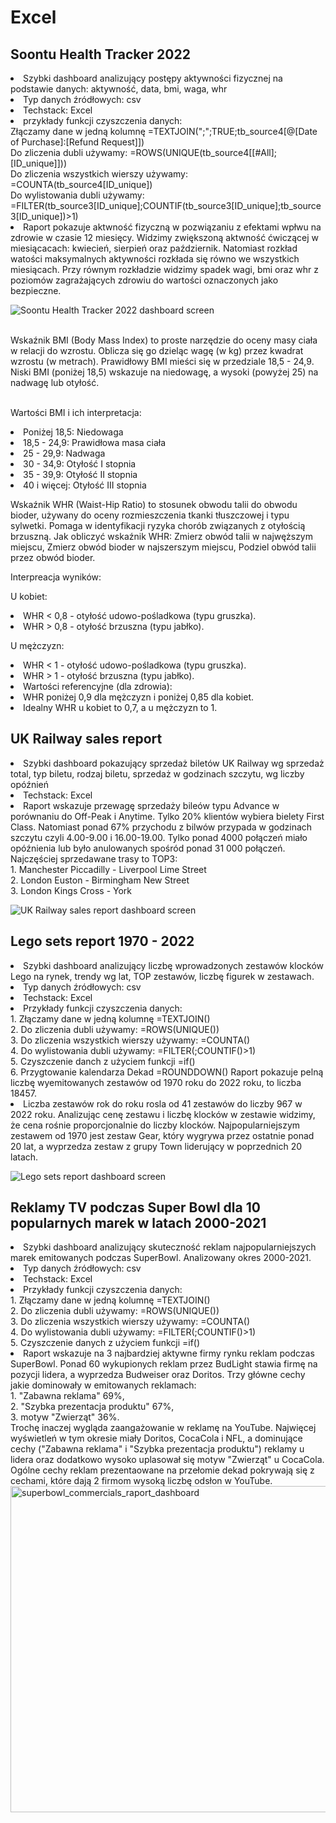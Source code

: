 # Excel
## Soontu Health Tracker 2022
<li> Szybki dashboard analizujący postępy aktywności fizycznej na podstawie danych: aktywność, data, bmi, waga, whr
<li> Typ danych źródłowych: csv 
<li> Techstack: Excel
<li> przykłady funkcji czyszczenia danych: 
<br>Złączamy dane w jedną kolumnę =TEXTJOIN(";";TRUE;tb_source4[@[Date of Purchase]:[Refund Request]])
<br>Do zliczenia dubli używamy: =ROWS(UNIQUE(tb_source4[[#All];[ID_unique]]))
<br>Do zliczenia wszystkich wierszy używamy: =COUNTA(tb_source4[ID_unique])
<br>Do wylistowania dubli używamy: =FILTER(tb_source3[ID_unique];COUNTIF(tb_source3[ID_unique];tb_source3[ID_unique])>1)
<li> Raport pokazuje aktwność fizyczną w pozwiązaniu z efektami wpłwu na zdrowie w czasie 12 miesięcy. Widzimy zwiększoną aktwność ćwiczącej w miesiącacach: kwiecień, sierpień oraz październik. Natomiast rozkład watości maksymalnych aktywności rozkłada się równo we wszystkich miesiącach. Przy równym rozkładzie widzimy spadek wagi, bmi oraz whr z poziomów zagrażających zdrowiu do wartości oznaczonych jako bezpieczne.
  
![Soontu Health Tracker 2022 dashboard screen](https://github.com/user-attachments/assets/11f5c01a-0d33-4f37-8c50-7e1a3dba06e5)

<br>Wskaźnik BMI (Body Mass Index) to proste narzędzie do oceny masy ciała w relacji do wzrostu. Oblicza się go dzieląc wagę (w kg) przez kwadrat wzrostu (w metrach). Prawidłowy BMI mieści się w przedziale 18,5 - 24,9. Niski BMI (poniżej 18,5) wskazuje na niedowagę, a wysoki (powyżej 25) na nadwagę lub otyłość. 

<br>Wartości BMI i ich interpretacja:
<li>Poniżej 18,5: Niedowaga
<li>18,5 - 24,9: Prawidłowa masa ciała
<li>25 - 29,9: Nadwaga
<li>30 - 34,9: Otyłość I stopnia
<li>35 - 39,9: Otyłość II stopnia
<li>40 i więcej: Otyłość III stopnia 

Wskaźnik WHR (Waist-Hip Ratio) to stosunek obwodu talii do obwodu bioder, używany do oceny rozmieszczenia tkanki tłuszczowej i typu sylwetki. Pomaga w identyfikacji ryzyka chorób związanych z otyłością brzuszną. 
Jak obliczyć wskaźnik WHR:
Zmierz obwód talii w najwęższym miejscu, Zmierz obwód bioder w najszerszym miejscu, Podziel obwód talii przez obwód bioder. 

Interpreacja wyników:

U kobiet:

<li>WHR < 0,8 - otyłość udowo-pośladkowa (typu gruszka).
<li>WHR > 0,8 - otyłość brzuszna (typu jabłko).

U mężczyzn:

<li>WHR < 1 - otyłość udowo-pośladkowa (typu gruszka).
<li>WHR > 1 - otyłość brzuszna (typu jabłko). 
<li>Wartości referencyjne (dla zdrowia):
<li>WHR poniżej 0,9 dla mężczyzn i poniżej 0,85 dla kobiet. 
<li>Idealny WHR u kobiet to 0,7, a u mężczyzn to 1.

## UK Railway sales report
<li> Szybki dashboard pokazujący sprzedaż biletów UK Railway wg sprzedaż total, typ biletu, rodzaj biletu, sprzedaż w godzinach szczytu, wg liczby opóźnień
<li> Techstack: Excel
<li> Raport wskazuje przewagę sprzedaży bileów typu Advance w porównaniu do Off-Peak i Anytime. Tylko 20% klientów wybiera bielety First Class. Natomiast ponad 67% przychodu z bilwów przypada w godzinach szczytu czyli 4.00-9.00 i 16.00-19.00. Tylko ponad 4000 połączeń miało opóźnienia lub było anulowanych spośród ponad 31 000 połączeń. Najczęściej sprzedawane trasy to TOP3: 
<br>1. Manchester Piccadilly - Liverpool Lime Street
<br>2. London Euston - Birmingham New Street
<br>3. London Kings Cross - York
  
![UK Railway sales report dashboard screen](https://github.com/user-attachments/assets/15b96c35-067c-4dd6-8127-b42f3e9c4ebd)

## Lego sets report 1970 - 2022

<li> Szybki dashboard analizujący liczbę wprowadzonych zestawów klocków Lego na rynek, trendy wg lat, TOP zestawów, liczbę figurek w zestawach. 
<li> Typ danych źródłowych: csv
<li> Techstack: Excel
<li> Przykłady funkcji czyszczenia danych:
<br> 1. Złączamy dane w jedną kolumnę =TEXTJOIN()
<br> 2. Do zliczenia dubli używamy: =ROWS(UNIQUE())
<br> 3. Do zliczenia wszystkich wierszy używamy: =COUNTA()
<br> 4. Do wylistowania dubli używamy: =FILTER(;COUNTIF()>1)
<br> 5. Czyszczenie danch z użyciem funkcji =if()
<br> 6. Przygtowanie kalendarza Dekad =ROUNDDOWN()
Raport pokazuje pelną liczbę wyemitowanych zestawów od 1970 roku do 2022 roku, to liczba 18457.
<li> Liczba zestawów rok do roku rosla od 41 zestawów do liczby 967 w 2022 roku.
Analizując cenę zestawu i liczbę klocków w zestawie widzimy, że cena rośnie proporcjonalnie do liczby klocków.
Najpopularniejszym zestawem od 1970 jest zestaw Gear, który wygrywa przez ostatnie ponad 20 lat, a wyprzedza zestaw z grupy Town liderujący w poprzednich 20 latach.

![Lego sets report dashboard screen](https://github.com/user-attachments/assets/3617092a-8065-4ae2-b4f0-0dddb25dd4e9)



## Reklamy TV podczas Super Bowl dla 10 popularnych marek w latach 2000-2021 ##

<li> Szybki dashboard analizujący skuteczność reklam najpopularniejszych marek emitowanych podczas SuperBowl. Analizowany okres 2000-2021.
<li> Typ danych źródłowych: csv
<li> Techstack: Excel
<li> Przykłady funkcji czyszczenia danych:
<br> 1. Złączamy dane w jedną kolumnę =TEXTJOIN()
<br> 2. Do zliczenia dubli używamy: =ROWS(UNIQUE())
<br> 3. Do zliczenia wszystkich wierszy używamy: =COUNTA()
<br> 4. Do wylistowania dubli używamy: =FILTER(;COUNTIF()>1)
<br> 5. Czyszczenie danych z użyciem funkcji =if()

<li> Raport wskazuje na 3 najbardziej aktywne firmy rynku reklam podczas SuperBowl. Ponad 60 wykupionych reklam przez BudLight stawia firmę na pozycji lidera, a wyprzedza Budweiser oraz Doritos.
Trzy główne cechy jakie dominowały w emitowanych reklamach:
<br> 1.   "Zabawna reklama" 69%,
<br> 2.   "Szybka prezentacja produktu" 67%,
<br> 3.   motyw "Zwierząt" 36%.
<br> Trochę inaczej wygląda zaangażowanie w reklamę na YouTube. Najwięcej wyświetleń w tym okresie miały Doritos, CocaCola i NFL, a dominujące cechy ("Zabawna reklama" i "Szybka prezentacja produktu") reklamy u lidera oraz dodatkowo wysoko uplasował się motyw "Zwierząt" u CocaCola.
Ogólne cechy reklam prezentaowane na przełomie dekad pokrywają się z cechami, które dają 2 firmom wysoką liczbę odsłon w YouTube.




<img width="522" alt="superbowl_commercials_raport_dashboard" src="https://github.com/user-attachments/assets/5c1f6e59-035e-45eb-ad10-a1e481f6cd78" />
